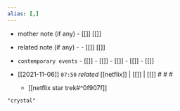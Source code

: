 ```yaml
---
alias: [,]
---
```

- mother note (if any)		- [[]] [[]]
- related note (if any) -		- [[]] [[]]
- `contemporary events`	- [[]]	- [[]]	- [[]]	- [[]]	- [[]]

- [[2021-11-06]]  `07:50` _related_ [[netflix]] | [[]] | [[]] # # #
	- [[netflix star trek#^0f907f]]

```query
"crystal"
```